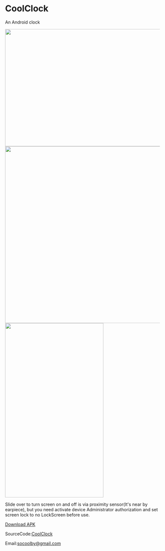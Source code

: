 # CoolClock
An Android clock  

<img src="https://raw.githubusercontent.com/socoolby/CoolClock/master/CoolClock.png" width="768" height="382"/>  


<img src="https://raw.githubusercontent.com/socoolby/CoolClock/master/CoolClockPreview.png" width="768" height="576"/>  

<img src="https://raw.githubusercontent.com/socoolby/CoolClock/master/demonstrate.gif" width="320" height="568"/>  

Slide over to turn screen on and off is via proximity sensor(It's near by earpiece), but you need activate device Administrator authorization and set screen lock to no LockScreen before use.

[Download APK](https://github.com/socoolby/CoolClock/blob/master/CoolClock.apk)

SourceCode:[CoolClock](https://github.com/socoolby/CoolClock)

Email:[socoolby@gmail.com](mailto:socoolby@gmail.com)
